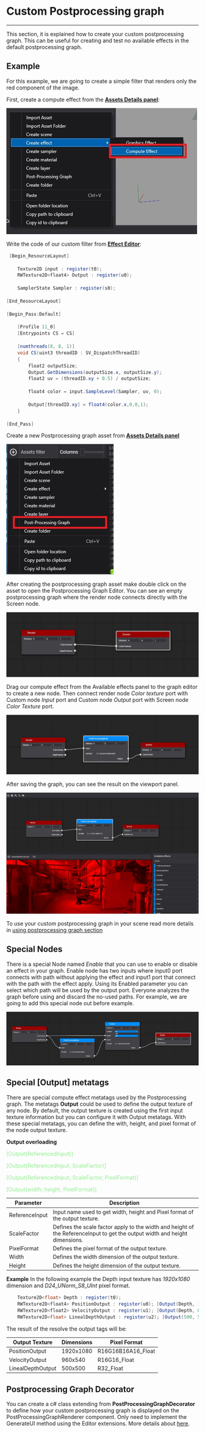 # Custom Postprocessing graph
---

This section, it is explained how to create your custom postprocessing graph. This can be useful for creating and test no available effects in the default postprocessing graph.

## Example

For this example, we are going to create a simple filter that renders only the red component of the image.

First, create a compute effect from the [**Assets Details panel**](../../evergine_studio/interface.md):

![Create a compute effect](images/createComputeEffect.jpg)

Write the code of our custom filter from [**Effect Editor**](../effects/effect_editor.md):

```csharp
 [Begin_ResourceLayout]

    Texture2D input : register(t0);
    RWTexture2D<float4> Output : register(u0);

    SamplerState Sampler : register(s0);

[End_ResourceLayout]

[Begin_Pass:Default]

    [Profile 11_0]
    [Entrypoints CS = CS]

    [numthreads(8, 8, 1)]
    void CS(uint3 threadID : SV_DispatchThreadID)
    {
        float2 outputSize;
        Output.GetDimensions(outputSize.x, outputSize.y);
        float2 uv = (threadID.xy + 0.5) / outputSize;		

        float4 color = input.SampleLevel(Sampler, uv, 0);

        Output[threadID.xy] = float4(color.x,0,0,1);	
    }

[End_Pass]
```

Create a new Postprocessing graph asset from [**Assets Details panel**](../../evergine_studio/interface.md)

![Create postprocessing graph asset](images/AssetsDetailsMenu.jpg)

After creating the postprocessing graph asset make double click on the asset to open the Postprocessing Graph Editor. You can see an empty postprocessing graph where the render node connects directly with the Screen node.

![Empty Postprocessing graph](images/EmptyPostprocessingGraph.jpg)

Drag our compute effect from the Available effects panel to the graph editor to create a new node. Then connect render node _Color texture_ port with Custom node _Input_ port and Custom node _Output_ port with Screen node _Color Texture_ port.

![Custom graph](images/customGraph.jpg)

After saving the graph, you can see the result on the viewport panel.

![Custom Graph Result](images/customGraphResult.jpg)

To use your custom postprocessing graph in your scene read more details in [using postprocessing graph section](using_postprocessing_graphs.md)


## Special Nodes

There is a special Node named _Enable_ that you can use to enable or disable an effect in your graph. Enable node has two inputs where input0 port connects with path without applying the effect and input1 port that connect with the path with the effect apply. Using its Enabled parameter you can select which path will be used by the output port. Everyone analyzes the graph before using and discard the no-used paths. For example, we are going to add this special node out before example.

![Enable node](images/EnableNode.jpg)

## Special [Output] metatags

There are special compute effect metatags used by the Postprocessing graph. The metatags **Output** could be used to define the output texture of any node. By default, the output texture is created using the first input texture information but you can configure it with Output metatags. With these special metatags, you can define the with, height, and pixel format of the node output texture.  

**Output overloading**

<span style="color:lightgreen">[Output(ReferencedInput)]</span>

<span style="color:lightgreen">[Output(ReferencedInput, ScaleFactor)]</span>

<span style="color:lightgreen">[Output(ReferencedInput, ScaleFactor, PixelFormat)]</span>

<span style="color:lightgreen">[Output(width, height, PixelFormat)]</span>

| Parameter | Description |
| --------- | ----------- |
| ReferenceInput | Input name used to get width, height and Pixel format of the output texture.|
| ScaleFactor | Defines the scale factor apply to the width and height of the ReferenceInput to get the output width and height dimensions. |
| PixelFormat | Defines the pixel format of the output texture.|
| Width | Defines the width dimension of the output texture. |
| Height | Defines the height dimension of the output texture. |

**Example**
In the following example the Depth input texture has _1920x1080_ dimension and _D24_UNorm_S8_UInt_ pixel format.

```csharp
    Texture2D<float> Depth : register(t0);
	RWTexture2D<float4> PositionOutput : register(u0); [Output(Depth, 1, R16G16B16A16_Float)]
	RWTexture2D<float2> VelocityOutput : register(u1); [Output(Depth, 0.5, R16G16_Float)]
	RWTexture2D<float> LinealDepthOutput : register(u2); [Output(500, 500, R32_Float)]
```
The result of the resolve the output tags will be:

| Output Texture | Dimensions | Pixel Format |
| ------- | ---------- | ------------ |
| PositionOutput | 1920x1080 | R16G16B16A16_Float |
| VelocityOutput | 960x540 | R16G16_Float |
| LinealDepthOutput | 500x500 | R32_Float |

## Postprocessing Graph Decorator

You can create a c# class extending from **PostProcessingGraphDecorator** to define how your custom postprocessing graph is displayed on the PostProcessingGraphRenderer component. Only need to implement the GenerateUI method using the Editor extensions. More details about [here]().